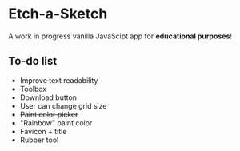 # Etch-a-Sketch
A work in progress vanilla JavaScipt app for **educational purposes**! 
## To-do list
* ~~Improve text readability~~
* Toolbox 
* Download button
* User can change grid size
* ~~Paint color picker~~
* "Rainbow" paint color 
* Favicon + title
* Rubber tool 